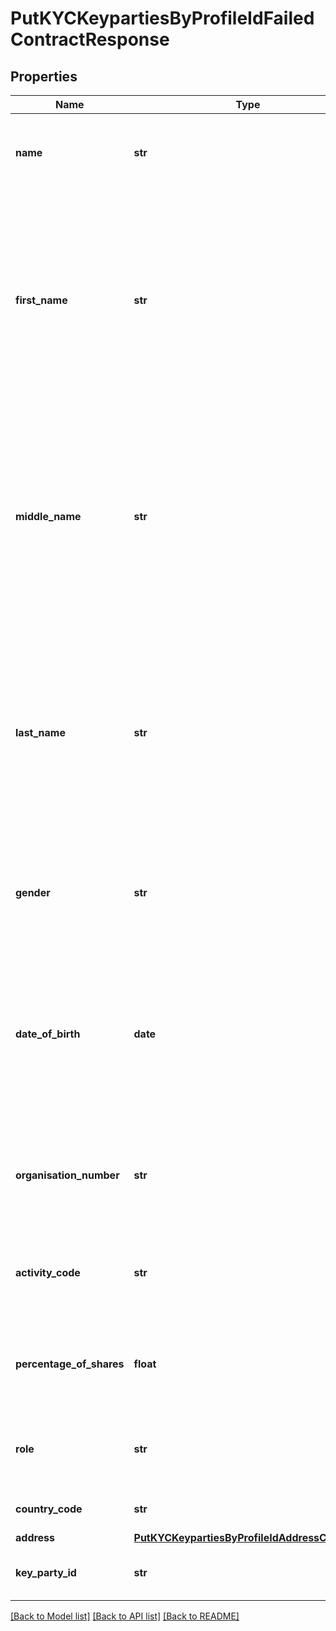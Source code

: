 # PutKYCKeypartiesByProfileIdFailedContractResponse

## Properties
Name | Type | Description | Notes
------------ | ------------- | ------------- | -------------
**name** | **str** | Name of the key party  Maximum length is 200 characters | [optional] 
**first_name** | **str** | First name of the key party  &lt;br&gt; Valid for only entity type Individual &lt;br&gt; Maximum length is 200 characters combining First name, Middle name and Last name | [optional] 
**middle_name** | **str** | Middle name of the key party  &lt;br&gt; Valid for only entity type Individual &lt;br&gt; Maximum length is 200 characters combining First name, Middle name and Last name | [optional] 
**last_name** | **str** | Last name of the key party  &lt;br&gt; Valid for only entity type Individual &lt;br&gt; Maximum length is 200 characters combining First name, Middle name and Last name | [optional] 
**gender** | **str** | Gender of the key party  Valid for entity type Individual, male, female | [optional] 
**date_of_birth** | **date** | Date of birth of the key party  Date YYYY-MM-DD or YYYY format. Must be after 1900 and not in the future  &lt;br&gt; Valid for the entity type Individual  | [optional] 
**organisation_number** | **str** | &lt;br&gt; Key party organisation number   &lt;br&gt; Valid for entity type Business  | [optional] 
**activity_code** | **str** | Activity code of the key party  &lt;br&gt; Valid for entity type Business  | [optional] 
**percentage_of_shares** | **float** | Share percentage of the key party  &lt;br&gt; Valid for key party type ShareHolder  | [optional] 
**role** | **str** | Role of the key party  &lt;br&gt; Valid for key party type Director  | [optional] 
**country_code** | **str** | Country code of the key party | [optional] 
**address** | [**PutKYCKeypartiesByProfileIdAddressContract**](PutKYCKeypartiesByProfileIdAddressContract.md) |  | [optional] 
**key_party_id** | **str** | The Id of the key party to be updated | [optional] 

[[Back to Model list]](../README.md#documentation-for-models) [[Back to API list]](../README.md#documentation-for-api-endpoints) [[Back to README]](../README.md)

